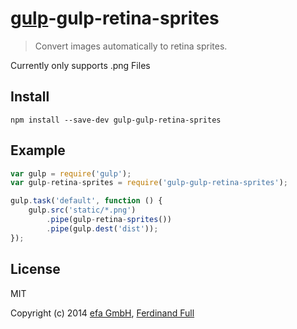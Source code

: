 # [gulp](http://gulpjs.com)-gulp-retina-sprites

> Convert images automatically to retina sprites.

Currently only supports .png Files

## Install

```
npm install --save-dev gulp-gulp-retina-sprites
```


## Example

```js
var gulp = require('gulp');
var gulp-retina-sprites = require('gulp-gulp-retina-sprites');

gulp.task('default', function () {
	gulp.src('static/*.png')
		.pipe(gulp-retina-sprites())
		.pipe(gulp.dest('dist'));
});
```


## License

MIT

Copyright (c) 2014 [efa GmbH](http://efa-gmbh.com/), [Ferdinand Full](https://github.com/medialwerk)
